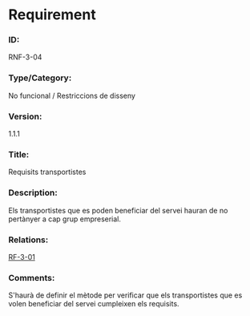 # Requirement

### ID:
RNF-3-04

### Type/Category:
No funcional / Restriccions de disseny

### Version:
1.1.1

### Title:
Requisits transportistes

### Description:
Els transportistes que es poden beneficiar del servei hauran de no pertànyer a cap grup empreserial.

### Relations:
[RF-3-01](./RF-3-01.md)

### Comments:
S'haurà de definir el mètode per verificar que els transportistes que es volen beneficiar del servei cumpleixen els requisits.
